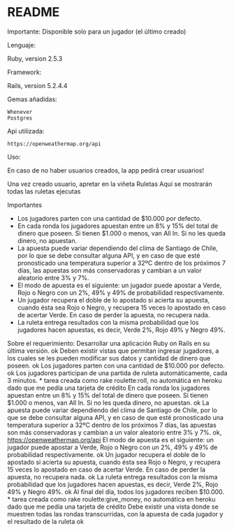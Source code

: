 # README

Importante: Disponible solo para un jugador (el último creado)

Lenguaje:

Ruby, version 2.5.3

Framework:

Rails, version  5.2.4.4

Gemas añadidas:

    Whenever
    Postgres

Api utilizada:

    https://openweathermap.org/api

Uso:

En caso de no haber usuarios creados, la app pedirá crear usuarios!

Una vez creado usuario, apretar en la viñeta Ruletas
Aquí se mostrarán todas las ruletas ejecutas

Importantes

- Los jugadores parten con una cantidad de $10.000 por defecto.
- En cada ronda los jugadores apuestan entre un 8% y 15% del total de dinero que poseen. Si tienen $1.000 o menos, van All In. Si no les queda dinero, no apuestan.
- La apuesta puede variar dependiendo del clima de Santiago de Chile, por lo que se debe consultar alguna API, y en caso de que esté pronosticado una temperatura superior a 32ºC dentro de los próximos 7 días, las apuestas son más conservadoras y cambian a un valor aleatorio entre 3% y 7%.
- El modo de apuesta es el siguiente: un jugador puede apostar a Verde, Rojo o Negro con un 2%, 49% y 49% de probabilidad respectivamente.
- Un jugador recupera el doble de lo apostado si acierta su apuesta, cuando ésta sea Rojo o Negro, y recupera 15 veces lo apostado en caso de acertar Verde. En caso de perder la apuesta, no recupera nada.
- La ruleta entrega resultados con la misma probabilidad que los jugadores hacen apuestas, es decir, Verde 2%, Rojo 49% y Negro 49%.

Sobre el requerimiento:
Desarrollar una aplicación Ruby on Rails en su última versión.
    ok
Deben existir vistas que permitan ingresar jugadores, a los cuales se les pueden modificar sus datos y cantidad de dinero que poseen.
    ok
Los jugadores parten con una cantidad de $10.000 por defecto.
    ok
Los jugadores participan de una partida de ruleta automáticamente, cada 3 minutos.
    * tarea creada como rake roulette:roll, no automática en heroku dado que me pedía una tarjeta de crédito
En cada ronda los jugadores apuestan entre un 8% y 15% del total de dinero que poseen. Si tienen $1.000 o menos, van All In. Si no les queda dinero, no apuestan.
    ok
La apuesta puede variar dependiendo del clima de Santiago de Chile, por lo que se debe consultar alguna API, y en caso de que esté pronosticado una temperatura superior a 32ºC dentro de los próximos 7 días, las apuestas son más conservadoras y cambian a un valor aleatorio entre 3% y 7%.
    ok, https://openweathermap.org/api
El modo de apuesta es el siguiente: un jugador puede apostar a Verde, Rojo o Negro con un 2%, 49% y 49% de probabilidad respectivamente.
    ok
Un jugador recupera el doble de lo apostado si acierta su apuesta, cuando ésta sea Rojo o Negro, y recupera 15 veces lo apostado en caso de acertar Verde. En caso de perder la apuesta, no recupera nada.
    ok
La ruleta entrega resultados con la misma probabilidad que los jugadores hacen apuestas, es decir, Verde 2%, Rojo 49% y Negro 49%.
    ok
Al final del día, todos los jugadores reciben $10.000.
    * tarea creada como rake roulette:give_money, no automática en heroku dado que me pedía una tarjeta de crédito
Debe existir una vista donde se muestren todas las rondas transcurridas, con la apuesta de cada jugador y el resultado de la ruleta
    ok